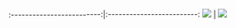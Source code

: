 

:-------------------------:|:-------------------------:
![](/assets/img/dv.JPG=250x)  |  ![](/assets/img/jtree.JPG=250x)